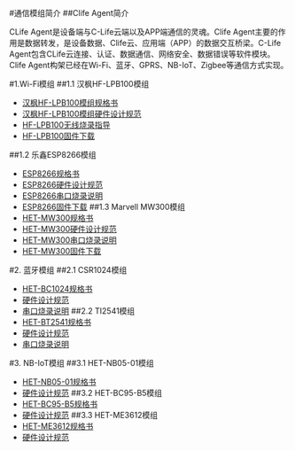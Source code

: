 

#通信模组简介
##Clife Agent简介

CLife Agent是设备端与C-Life云端以及APP端通信的灵魂。Clife Agent主要的作用是数据转发，是设备数据、Clife云、应用端（APP）的数据交互桥梁。C-Life Agent包含CLife云连接、认证、数据通信、网络安全、数据错误等软件模块。Clife Agent构架已经在Wi-Fi、蓝牙、GPRS、NB-IoT、Zigbee等通信方式实现。 



#1.Wi-Fi模组
##1.1 汉枫HF-LPB100模组
* [汉枫HF-LPB100模组规格书](./source/zh-cn/device/module/)
* [汉枫HF-LPB100模组硬件设计规范](./source/zh-cn/device/module/HF-LPB100_hardware_Design_Spec.md)
* [HF-LPB100无线烧录指导](./source/zh-cn/device/module/HF-LPB100_Wireless_download_Spec.md)
* [HF-LPB100固件下载](./source/zh-cn/device/module/)

##1.2 乐鑫ESP8266模组
* [ESP8266规格书](./source/zh-cn/device/module/)
* [ESP8266硬件设计规范](./source/zh-cn/device/module/ESP8266_hardware_Design_Spec.md)
* [ESP8266串口烧录说明](./source/zh-cn/device/module/ESP8266_uart_download_Spec.md)
* [ESP8266固件下载](./source/zh-cn/device/module/)
##1.3 Marvell MW300模组
* [HET-MW300规格书](./source/zh-cn/device/module/HET-MW300)
* [HET-MW300硬件设计规范](./source/zh-cn/device/module/HET-MW300_hardware_Design_Spec.md)
* [HET-MW300串口烧录说明](./source/zh-cn/device/module/HET-MW300_uart_download_Spec.md)
* [HET-MW300固件下载](./source/zh-cn/device/module/)



#2. 蓝牙模组
##2.1 CSR1024模组
* [HET-BC1024规格书](./source/zh-cn/device/module/)
* [硬件设计规范](./source/zh-cn/device/module/CSR1024_hardware_Design_Spec.md)
* [串口烧录说明](./source/zh-cn/device/module/CSR1024_uart_download_Spec.md)
##2.2 TI2541模组
* [HET-BT2541规格书](./source/zh-cn/device/module/)
* [硬件设计规范](./source/zh-cn/device/module/TI2541_hardware_Design_Spec.md)
* [串口烧录说明](./source/zh-cn/device/module/TI2541_uart_download_Spec.md)

#3. NB-IoT模组
##3.1 HET-NB05-01模组
* [HET-NB05-01规格书](./source/zh-cn/device/module/)
* [硬件设计规范](./source/zh-cn/device/module/)
##3.2 HET-BC95-B5模组
* [HET-BC95-B5规格书](./source/zh-cn/device/module/)
* [硬件设计规范](./source/zh-cn/device/module/)
##3.3 HET-ME3612模组
* [HET-ME3612规格书](./source/zh-cn/device/module/)
* [硬件设计规范](./source/zh-cn/device/module/)

